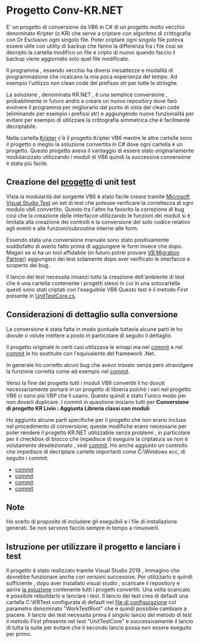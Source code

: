 Progetto Conv-KR.NET
====================

E' un progetto di conversione da VB6 in C# di un progetto molto vecchio denominato Kripter (o KR) che serve a criptare con algoritmo di crittografia con Or Esclusivo ogni singolo file. Poter criptare ogni singolo file poteva essere utile con utility di backup che fanno la differenza fra i file così se decripto la cartella modifico un file e cripto di nuovo quando faccio il backup viene aggiornato solo quel file modificato.

Il programma , essendo vecchio ha diversi inesattezze e modalità di programmazione che ricalcano la mia poca esperienza del tempo. Ad esempio l'utilizzo non clean code del prefisso str per tutte le stringhe.

La soluzione , denominata KR.NET , è una semplice conversione , probabilmente in futuro andrò a creare un nuovo repository dove farò evolvere il programma per migliorarlo dal punto di vista del clean code (eliminando per esempio i prefissi str) e aggiungendo nuove funzionalità per evitare per esempio di utilizzare la crittografia simmetrica che è facilmente decriptabile.

Nella cartella [Kripter](Kripter) c'è il progetto Kripter VB6 mentre le altre cartelle sono il progetto o meglio la soluzione convertita in C# dove ogni cartella è un progetto.
Questo progetto aveva il vantaggio di essere stato originariamente modularizzato utilizzando i moduli di VB6 quindi la successiva conversione è stata più facile.

Creazione del [progetto](KR.NET/KRTest) di unit test
----------------------------------------------------

Vista la modularità del sorgente VB6 è stato facile creare tramite [Microsoft Visual Studio Test](https://docs.microsoft.com/it-it/visualstudio/test/using-microsoft-visualstudio-testtools-unittesting-members-in-unit-tests?view=vs-2022) un set di test che potesse verificare la correttezza di ogni modulo vb6 convertito.
Questo tra l'altro ha favorito la correzione di bug così che la creazione delle interfacce utilizzando le funzioni dei moduli si è limitata alla creazione dei controlli e la conversione del solo codice relativo agli eventi e alle funzioni/subroutine interne alle form.

Essendo stata una conversione manuale sono stato positivamente soddisfatto di averlo fatto prima di aggiungere le form invece che dopo. Magari se si ha un tool affidabile (in futuro potrei provare [VB Migration Partner](https://www.vbmigration.com/)) aggiungerò dei test solamente dopo aver verificato le interfacce e scoperto dei bug.

Il lancio dei test necessita innanzi tutto la creazione dell'ambiente di test che è una cartella contenente i progetti stessi in cui in una sotocartella questi sono stati criptati con l'eseguibile VB6 Questo test è il metodo First presente in [UnitTestCore.cs](KR.NET/KRTest/UnitTestCore.cs).

Considerazioni di dettaglio sulla conversione
---------------------------------------------

La conversione è stata fatta in modo puntuale tuttavia alcune parti le ho dovute o volute mettere a posto in particolare di seguito il dettaglio.

Il progetto originale in certi casi utilizzava le winapi ma nel 
[commit](../../commits/0799056a178e9a39a1c5786be6e9b37431e812b1) e nel [commit](../../commit/55a440e896551ccb431d450d65e6263d3a7105a9) le ho sostituite con l'equivalente del framework .Net.

In generale ho corretto alcuni bug che avevo trovato senza però stravolgere la funzione corretta come ad esempio nel [commit](commit/6919f24654d41988616fe7c44ca119fb7fd5b189).

Verso la fine del progetto tutti i moduli VB6 convertiti li ho dovuti necessariamente portare in un progetto di libreria poichè i vari nel progetto VB6 ci sono più VBP che li usano. Questo quindi è stato l'unico modo per non doverli duplicare. I commit in questione iniziano tutti per **Conversione di progetto KR Livio : Aggiunta Libreria classi con moduli**. 

Ho aggiunto alcune parti specifiche per il progetto che non erano incluse nel procedimento di conversione; queste modifiche erano necessarie per poter rendere il progetto KR.NET utilizzabile senza problemi , in particolare per il checkbox di blocco che impedisce di eseguire la criptatura se non è volutamente deselezionato , vedi [commit](https://github.com/Livio74/Conv-KR.NET/commit/39d820a07a5e0dcb66f7c948b561a8f9c122bada).
Ho anche aggiunto un controllo che impedisce di decriptare cartelle importanti come C:\Windows ecc, di seguito i commit:
- [commit](../../commit/a2e7d78e0ac3ca9c018a64eecb1fb1105c9fd631)
- [commit](../../commit/808129a9b2228072f4e99fb187163571b3449264)
- [commit](../../commit/b3ee31f7c9a6e21b99700a56d0fc2a330d789e94)
- [commit](../../commit/a6355845d4b8f5da4443e5307f999db7d671f808)

Note
----

Ho scelto di proposito di includere gli eseguibili e i file di installazione generati. Se non servono faccio sempre in tempo a rimuoverli.

Istruzione per utilizzare il progetto e lanciare i test
-------------------------------------------------------

Il progetto è stato realizzato tramite Visual Studio 2019 , immagino che dovrebbe funzionare anche con versioni successive.
Per utilizzarlo è quindi sufficiente , dopo aver installato visual studio , scaricare il repository e aprire [la soluzione](KR.NET/KR.NET.sln) contenente tutti i progetti convertiti.
Una volta scaricato è possibile rebuildarlo e lanciare i test. Il lancio del test crea di default una cartella C:\KRTest configurata di default nel [file di configurazione](KR.NET/KRTest/test.runsettings) col parametro denominato "WorkTestRoot" che è quindi possibile cambiare a piacere.
Il lancio dei test necessita prima il singolo lancio del metodo di test il metodo First pfresente nel test "UnitTestCore" e successivamente il lancio di tutta la suite per evitare che il secondo lancio possa non essere eseguito per primo.
